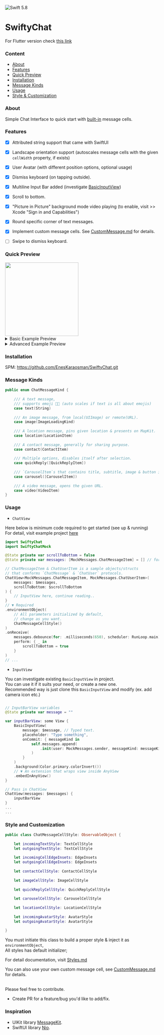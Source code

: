 ![Swift 5.8](https://img.shields.io/badge/Swift-5.8-orange.svg)

# SwiftyChat

For Flutter version check [this link](https://github.com/EnesKaraosman/swifty_chat)

### Content
* [About](#about)
* [Features](#features)
* [Quick Preview](#quick-preview)
* [Installation](#installation)
* [Message Kinds](#message-kinds)
* [Usage](#usage)
* [Style & Customization](#style-and-customization)

### About 

Simple Chat Interface to quick start with [built-in](#message-kinds) message cells. <br>

### Features
- [x] Attributed string support that came with SwiftUI
- [x] Landscape orientation  support (autoscales message cells with the given `cellWidth` property, if exists)
- [x] User Avatar (with different position options, optional usage)
- [x] Dismiss keyboard (on tapping outside).
- [x] Multiline Input Bar added (investigate [BasicInputView](../master/Sources/SwiftyChat/InputView/BasicInputView.swift))
- [x] Scroll to bottom.
- [x] "Picture in Picture" background mode video playing (to enable, visit >> Xcode "Sign in and Capabilities")
- [x] Round specific corner of text messages.
- [x] Implement custom message cells. See [CustomMessage.md](CustomMessage.md) for details.
- [ ] Swipe to dismiss keyboard.


### Quick Preview

<img src="../master/Sources/SwiftyChat/Demo/Preview/swiftyChatGIF.gif" height="240"/>

<details>
  <summary>Basic Example Preview</summary>
    
  | Text (Light)      | Text (Dark)  |
:-------------------------:|:-------------------------:|
<img src="../master/Sources/SwiftyChat/Demo/Preview/basic-1.png" width="240"/> | <img src="../master/Sources/SwiftyChat/Demo/Preview/basic-2.png" width="240"/>
<img src="../master/Sources/SwiftyChat/Demo/Preview/basic-3.png" height="240"/>

</details>

<details>
  <summary>Advanced Example Preview</summary>
    
  | Contact, QuickReply, Text, Carousel      | Map, Image  | ContextMenu |
:-------------------------:|:-------------------------:|:-------------------------:
<img src="../master/Sources/SwiftyChat/Demo/Preview/avatar_contact_qr_carousel_text.png" width="240"/> | <img src="../master/Sources/SwiftyChat/Demo/Preview/map_image.png" width="240"/> | <img src="../master/Sources/SwiftyChat/Demo/Preview/contextMenu.png" width="240"/>

</details>


### Installation

SPM: https://github.com/EnesKaraosman/SwiftyChat.git

### Message Kinds

```swift
public enum ChatMessageKind {
    
    /// A text message,
    /// supports emoji 👍🏻 (auto scales if text is all about emojis)
    case text(String)
    
    /// An image message, from local(UIImage) or remote(URL).
    case image(ImageLoadingKind)
    
    /// A location message, pins given location & presents on MapKit.
    case location(LocationItem)
    
    /// A contact message, generally for sharing purpose.
    case contact(ContactItem)
    
    /// Multiple options, disables itself after selection.
    case quickReply([QuickReplyItem])
    
    /// `CarouselItem`s that contains title, subtitle, image & button in a scrollable view
    case carousel([CarouselItem])
    
    /// A video message, opens the given URL.
    case video(VideoItem)
}
```
### Usage

- `ChatView`

Here below is minimum code required to get started (see up & running)<br> 
For detail, visit example project [here](../master/SwiftyChatExample/Example)

```swift
import SwiftyChat
import SwiftyChatMock

@State private var scrollToBottom = false
@State private var messages: [MockMessages.ChatMessageItem] = [] // for quick test assign MockMessages.generatedMessages()

// ChatMessageItem & ChatUserItem is a sample objects/structs 
// that conforms `ChatMessage` & `ChatUser` protocols.
ChatView<MockMessages.ChatMessageItem, MockMessages.ChatUserItem>(
    messages: $messages,
    scrollToBottom: $scrollToBottom
) {
    // InputView here, continue reading..
}
// ▼ Required
.environmentObject(
    // All parameters initialized by default, 
    // change as you want.
    ChatMessageCellStyle()
)
.onReceive(
    messages.debounce(for: .milliseconds(650), scheduler: RunLoop.main),
    perform: { _ in
        scrollToBottom = true
    }
)
// ...
```

- `InputView`

You can investigate existing `BasicInputView` in project. <br>You can use it if it suits your need, or create a new one.<br>
Recommended way is just clone this `BasicInputView` and modify (ex. add camera icon etc.)
```swift

// InputBarView variables
@State private var message = ""

var inputBarView: some View {
    BasicInputView(
        message: $message, // Typed text.
        placeholder: "Type something",
        onCommit: { messageKind in
            self.messages.append(
                .init(user: MockMessages.sender, messageKind: messageKind, isSender: true)
            )
        }
    )
    .background(Color.primary.colorInvert())
    // ▼ An extension that wraps view inside AnyView
    .embedInAnyView()
}

// Pass in ChatView
ChatView(messages: $messages) {
    inputBarView 
}
...
...
```

### Style and Customization

```swift
public class ChatMessageCellStyle: ObservableObject {
    
    let incomingTextStyle: TextCellStyle
    let outgoingTextStyle: TextCellStyle
    
    let incomingCellEdgeInsets: EdgeInsets
    let outgoingCellEdgeInsets: EdgeInsets
    
    let contactCellStyle: ContactCellStyle
    
    let imageCellStyle: ImageCellStyle
    
    let quickReplyCellStyle: QuickReplyCellStyle
    
    let carouselCellStyle: CarouselCellStyle
    
    let locationCellStyle: LocationCellStyle
    
    let incomingAvatarStyle: AvatarStyle
    let outgoingAvatarStyle: AvatarStyle
    
}
```

You must initiate this class to build a proper style & inject it as `environmentObject`, <br>
All styles has default initializer; <br>

For detail documentation, visit [Styles.md](../master/Styles.md)

You can also use your own custom message cell, see [CustomMessage.md](CustomMessage.md) for details.

<br>
Please feel free to contribute.<br>

* Create PR for a feature/bug you'd like to add/fix.

### Inspiration

* UIKit library [MessageKit](https://github.com/MessageKit/MessageKit).
* SwiftUI library [Nio](https://github.com/niochat/nio).
